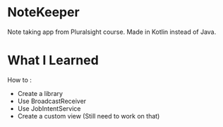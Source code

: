 # NoteKeeper
Note taking app from Pluralsight course. Made in Kotlin instead of Java.

# What I Learned
How to :
- Create a library
- Use BroadcastReceiver
- Use JobIntentService
- Create a custom view (Still need to work on that)
